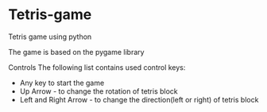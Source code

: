# Tetris-game
Tetris game using python 

The game is based on the pygame library

Controls
The following list contains used control keys:

* Any key to start the game
* Up Arrow - to change the rotation of tetris block
* Left and Right Arrow - to change the direction(left or right) of tetris block
